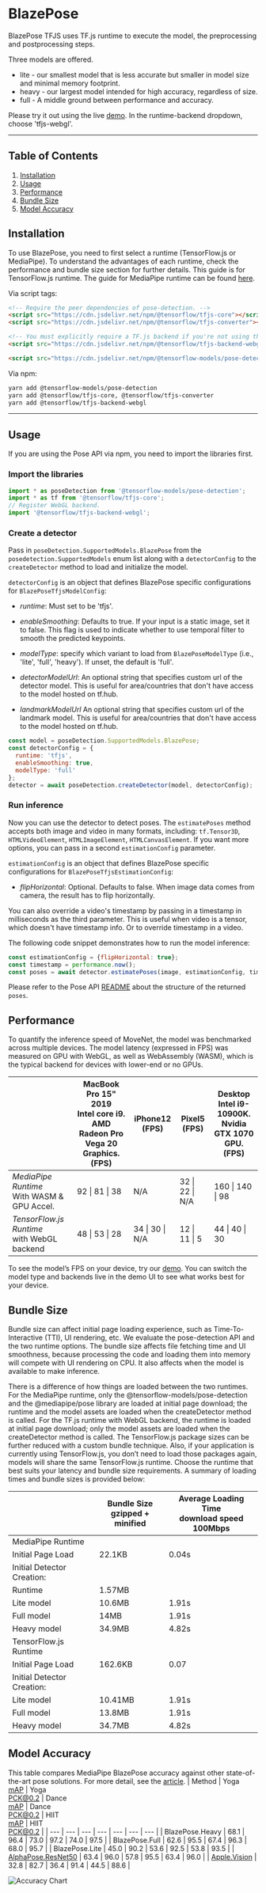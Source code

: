 # BlazePose

BlazePose TFJS uses TF.js runtime to execute the model, the preprocessing and postprocessing steps.

Three models are offered.

* lite - our smallest model that is less accurate but smaller in model size and minimal memory footprint.
* heavy - our largest model intended for high accuracy, regardless of size.
* full - A middle ground between performance and accuracy.

Please try it out using the live [demo](https://storage.googleapis.com/tfjs-models/demos/pose-detection/index.html?model=blazepose).
In the runtime-backend dropdown, choose 'tfjs-webgl'.

--------------------------------------------------------------------------------

## Table of Contents

1.  [Installation](#installation)
2.  [Usage](#usage)
3.  [Performance](#performance)
4.  [Bundle Size](#bundle-size)
5.  [Model Accuracy](#model-accuracy)

## Installation

To use BlazePose, you need to first select a runtime (TensorFlow.js or MediaPipe).
To understand the advantages of each runtime, check the performance
and bundle size section for further details. This guide is for TensorFlow.js
runtime. The guide for MediaPipe runtime can be found
[here](https://github.com/tensorflow/tfjs-models/tree/master/pose-detection/src/blazepose_mediapipe).

Via script tags:

```html
<!-- Require the peer dependencies of pose-detection. -->
<script src="https://cdn.jsdelivr.net/npm/@tensorflow/tfjs-core"></script>
<script src="https://cdn.jsdelivr.net/npm/@tensorflow/tfjs-converter"></script>

<!-- You must explicitly require a TF.js backend if you're not using the TF.js union bundle. -->
<script src="https://cdn.jsdelivr.net/npm/@tensorflow/tfjs-backend-webgl"></script>

<script src="https://cdn.jsdelivr.net/npm/@tensorflow-models/pose-detection"></script>
```

Via npm:

```sh
yarn add @tensorflow-models/pose-detection
yarn add @tensorflow/tfjs-core, @tensorflow/tfjs-converter
yarn add @tensorflow/tfjs-backend-webgl
```

-----------------------------------------------------------------------
## Usage

If you are using the Pose API via npm, you need to import the libraries first.

### Import the libraries

```javascript
import * as poseDetection from '@tensorflow-models/pose-detection';
import * as tf from '@tensorflow/tfjs-core';
// Register WebGL backend.
import '@tensorflow/tfjs-backend-webgl';
```
### Create a detector

Pass in `poseDetection.SupportedModels.BlazePose` from the
`posedetection.SupportedModels` enum list along with a `detectorConfig` to the
`createDetector` method to load and initialize the model.

`detectorConfig` is an object that defines BlazePose specific configurations for `BlazePoseTfjsModelConfig`:

*   *runtime*: Must set to be 'tfjs'.

*   *enableSmoothing*: Defaults to true. If your input is a static image, set it to false. This flag is used to indicate whether to use temporal filter to smooth the predicted keypoints.

*   *modelType*: specify which variant to load from `BlazePoseModelType` (i.e.,
    'lite', 'full', 'heavy'). If unset, the default is 'full'.

*   *detectorModelUrl*: An optional string that specifies custom url of
the detector model. This is useful for area/countries that don't have access to the model hosted on tf.hub.
*   *landmarkModelUrl* An optional string that specifies custom url of
the landmark model. This is useful for area/countries that don't have access to the model hosted on tf.hub.

```javascript
const model = poseDetection.SupportedModels.BlazePose;
const detectorConfig = {
  runtime: 'tfjs',
  enableSmoothing: true,
  modelType: 'full'
};
detector = await poseDetection.createDetector(model, detectorConfig);
```

### Run inference

Now you can use the detector to detect poses. The `estimatePoses` method
accepts both image and video in many formats, including: `tf.Tensor3D`,
`HTMLVideoElement`, `HTMLImageElement`, `HTMLCanvasElement`. If you want more
options, you can pass in a second `estimationConfig` parameter.

`estimationConfig` is an object that defines BlazePose specific configurations for `BlazePoseTfjsEstimationConfig`:

*   *flipHorizontal*: Optional. Defaults to false. When image data comes from camera, the result has to flip horizontally.

You can also override a video's timestamp by passing in a timestamp in
milliseconds as the third parameter. This is useful when video is
a tensor, which doesn't have timestamp info. Or to override timestamp
in a video.

The following code snippet demonstrates how to run the model inference:

```javascript
const estimationConfig = {flipHorizontal: true};
const timestamp = performance.now();
const poses = await detector.estimatePoses(image, estimationConfig, timestamp);
```

Please refer to the Pose API
[README](https://github.com/tensorflow/tfjs-models/blob/master/pose-detection/README.md#pose-estimation)
about the structure of the returned `poses`.

## Performance
To quantify the inference speed of MoveNet, the model was benchmarked across
multiple devices. The model latency (expressed in FPS) was measured on GPU with
WebGL, as well as WebAssembly (WASM), which is the typical backend for devices
with lower-end or no GPUs.

|  |MacBook Pro 15" 2019<br>Intel core i9.<br>AMD Radeon Pro Vega 20 Graphics.<br> (FPS)| iPhone12<br>(FPS) | Pixel5 <br> (FPS)|Desktop <br> Intel i9-10900K. <br> Nvidia GTX 1070 GPU. <br> (FPS)|
| --- | --- | --- | --- | --- |
|       *MediaPipe Runtime* <br> With WASM & GPU Accel.                        |  92 \| 81 \| 38 | N/A | 32 \| 22 \| N/A | 160 \| 140 \| 98 |
|  *TensorFlow.js Runtime* <br> with WebGL backend |  48 \| 53 \| 28 | 34 \| 30 \| N/A | 12  \| 11 \| 5 | 44 \| 40 \| 30 |

To see the model’s FPS on your device, try our
[demo](https://storage.googleapis.com/tfjs-models/demos/pose-detection/index.html?model=blazepose).
You can switch the model type and backends live in the demo UI to see what works
best for your device.

## Bundle Size
Bundle size can affect initial page loading experience, such as Time-To-Interactive (TTI), UI rendering, etc. We evaluate the pose-detection API and the two runtime options. The bundle size affects file fetching time and UI smoothness, because processing the code and loading them into memory will compete with UI rendering on CPU. It also affects when the model is available to make inference.

There is a difference of how things are loaded between the two runtimes. For the MediaPipe runtime, only the @tensorflow-models/pose-detection and the @mediapipe/pose library are loaded at initial page download; the runtime and the model assets are loaded when the createDetector method is called. For the TF.js runtime with WebGL backend, the runtime is loaded at initial page download; only the model assets are loaded when the createDetector method is called. The TensorFlow.js package sizes can be further reduced with a custom bundle technique. Also, if your application is currently using TensorFlow.js, you don’t need to load those packages again, models will share the same TensorFlow.js runtime. Choose the runtime that best suits your latency and bundle size requirements. A summary of loading times and bundle sizes is provided below:


|  |Bundle Size<br>gzipped + minified|Average Loading Time <br> download speed 100Mbps|
| --- | --- | --- |
| MediaPipe Runtime | | |
| Initial Page Load | 22.1KB | 0.04s |
| Initial Detector Creation: | | |
| Runtime | 1.57MB | |
| Lite model | 10.6MB | 1.91s |
| Full model | 14MB | 1.91s |
| Heavy model | 34.9MB | 4.82s |
| TensorFlow.js Runtime | | |
| Initial Page Load | 162.6KB | 0.07 |
| Initial Detector Creation: | | |
| Lite model | 10.41MB | 1.91s |
| Full model | 13.8MB | 1.91s |
| Heavy model | 34.7MB | 4.82s |

## Model Accuracy
This table compares MediaPipe BlazePose accuracy against other state-of-the-art
pose solutions. For more detail, see the [article](https://google.github.io/mediapipe/solutions/pose#pose-estimation-quality).
| Method | Yoga<br>[mAP](https://cocodataset.org/#keypoints-eval) | Yoga<br>[PCK@0.2](https://github.com/cbsudux/Human-Pose-Estimation-101#percentage-of-correct-key-points---pck) | Dance<br>[mAP](https://cocodataset.org/#keypoints-eval) | Dance<br>[PCK@0.2](https://github.com/cbsudux/Human-Pose-Estimation-101#percentage-of-correct-key-points---pck) | HIIT<br>[mAP](https://cocodataset.org/#keypoints-eval) | HIIT<br>[PCK@0.2](https://github.com/cbsudux/Human-Pose-Estimation-101#percentage-of-correct-key-points---pck) |
| --- | --- | --- | --- | --- | --- | --- |
| BlazePose.Heavy | 68.1 | 96.4 | 73.0 | 97.2 | 74.0 | 97.5 |
| BlazePose.Full | 62.6 | 95.5 | 67.4 | 96.3 | 68.0 | 95.7 |
| BlazePose.Lite | 45.0 | 90.2 | 53.6 | 92.5 | 53.8 | 93.5 |
| [AlphaPose.ResNet50](https://github.com/MVIG-SJTU/AlphaPose) | 63.4 | 96.0 | 57.8 | 95.5 | 63.4 | 96.0 |
| [Apple.Vision](https://developer.apple.com/documentation/vision/detecting_human_body_poses_in_images) | 32.8 | 82.7 | 36.4 | 91.4 | 44.5 | 88.6 |

![Accuracy Chart](https://google.github.io/mediapipe/images/mobile/pose_tracking_pck_chart.png)
